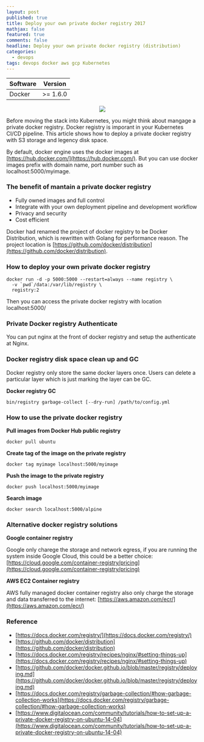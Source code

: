 ```yaml
---
layout: post
published: true
title: Deploy your own private docker registry 2017
mathjax: false
featured: true
comments: false
headline: Deploy your own private docker registry (distribution)
categories: 
  - devops
tags: devops docker aws gcp Kubernetes
---
```


Software        | Version
--------------- | -------------
Docker          | >= 1.6.0

<p style="text-align: center;"><img src="https://www.devopszen.com/images/blog/docker-registry.png" /></p>

Before moving the stack into Kubernetes, you might think about mangage a private docker registry. Docker registry is imporant in your Kubernetes CI/CD pipeline. This article shows how to deploy a private docker registry with S3 storage and legency disk space.

By default, docker engine uses the docker images at [https://hub.docker.com/](https://hub.docker.com/). But you can use docker images prefix with domain name, port number such as localhost:5000/myimage.

### The benefit of mantain a private docker registry

* Fully owned images and full control
* Integrate with your own deployment pipeline and development workflow
* Privacy and security
* Cost efficient


Docker had renamed the project of docker registry to be Docker Distribution, which is rewritten with Golang for performance reason. The project location is [https://github.com/docker/distribution](https://github.com/docker/distribution). 

### How to deploy your own private docker registry

```
docker run -d -p 5000:5000 --restart=always --name registry \
  -v `pwd`/data:/var/lib/registry \
  registry:2
```

Then you can access the private docker registry with location localhost:5000/

### Private Docker registry Authenticate

You can put nginx at the front of docker registry and setup the authenticate at Nginx.

### Docker registry disk space clean up and GC

Docker registry only store the same docker layers once. Users can delete a particular layer which is just marking the layer can be GC.

**Docker registry GC**

```
bin/registry garbage-collect [--dry-run] /path/to/config.yml
```

### How to use the private docker registry

**Pull images from Docker Hub public registry**

```
docker pull ubuntu
```

**Create tag of the image on the private registry**

```
docker tag myimage localhost:5000/myimage
```

**Push the image to the private registry**

```
docker push localhost:5000/myimage
```

**Search image**

```
docker search localhost:5000/alpine
```

### Alternative docker registry solutions

**Google container registry**

Google only charege the storage and network egress, if you are running the system inside Google Cloud, this could be a better choice: [https://cloud.google.com/container-registry/pricing](https://cloud.google.com/container-registry/pricing)

**AWS EC2 Container registry**

AWS fully managed docker container registry also only charge the storage and data transferred to the internet:
[https://aws.amazon.com/ecr/](https://aws.amazon.com/ecr/)

### Reference

* [https://docs.docker.com/registry/](https://docs.docker.com/registry/)
* [https://github.com/docker/distribution](https://github.com/docker/distribution)
* [https://docs.docker.com/registry/recipes/nginx/#setting-things-up](https://docs.docker.com/registry/recipes/nginx/#setting-things-up)
* [https://github.com/docker/docker.github.io/blob/master/registry/deploying.md](https://github.com/docker/docker.github.io/blob/master/registry/deploying.md)
* [https://docs.docker.com/registry/garbage-collection/#how-garbage-collection-works](https://docs.docker.com/registry/garbage-collection/#how-garbage-collection-works)
* [https://www.digitalocean.com/community/tutorials/how-to-set-up-a-private-docker-registry-on-ubuntu-14-04](https://www.digitalocean.com/community/tutorials/how-to-set-up-a-private-docker-registry-on-ubuntu-14-04)

